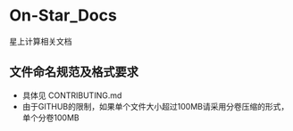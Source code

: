 # On-Star_Docs
星上计算相关文档

## 文件命名规范及格式要求
  + 具体见 CONTRIBUTING.md
  + 由于GITHUB的限制，如果单个文件大小超过100MB请采用分卷压缩的形式，单个分卷100MB
